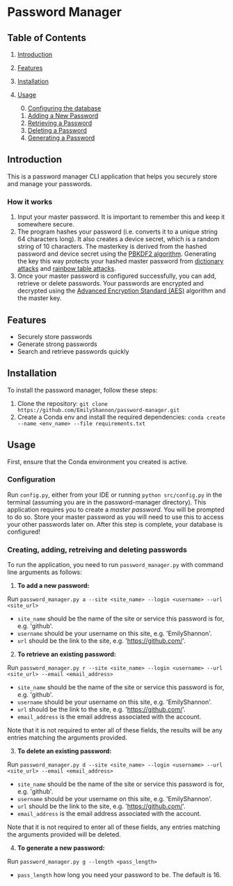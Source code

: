 # Password Manager

## Table of Contents
1. [Introduction](#introduction)
2. [Features](#features)
3. [Installation](#installation)
4. [Usage](#usage)

    0. [Configuring the database](#configuration)
    1. [Adding a New Password](#add)
    2. [Retrieving a Password](#retrieve)
    3. [Deleting a Password](#delete)
    4. [Generating a Password](#gen)

## Introduction <a name="introduction"></a>

This is a password manager CLI application that helps you securely store and manage your passwords. 

### How it works 

1. Input your master password. It is important to remember this and keep it somewhere secure. 
2. The program hashes your password (i.e. converts it to a unique string 64 characters long). It also creates a device secret, which is a random string of 10 characters. The masterkey is derived from the hashed password and device secret using the [PBKDF2 algorithm](https://cryptobook.nakov.com/mac-and-key-derivation/pbkdf2). Generating the key this way protects your hashed master password from [dictionary attacks](https://en.wikipedia.org/wiki/Dictionary_attack) and [rainbow table attacks](https://en.wikipedia.org/wiki/Rainbow_table). 
3. Once your master password is configured successfully, you can add, retrieve or delete passwords. Your passwords are encrypted and decrypted using the [Advanced Encryption Standard (AES)](https://en.wikipedia.org/wiki/Advanced_Encryption_Standard) algorithm and the master key.   

## Features <a name="features"></a>

- Securely store passwords
- Generate strong passwords
- Search and retrieve passwords quickly

## Installation <a name="installation"></a>

To install the password manager, follow these steps:

1. Clone the repository: `git clone https://github.com/EmilyShannon/password-manager.git`
2. Create a Conda env and install the required dependencies: `conda create --name <env_name> --file requirements.txt`

## Usage <a name="usage"></a>

First, ensure that the Conda environment you created is active. 

### Configuration <a name="config"></a>

Run `config.py`, either from your IDE or running `python src/config.py` in the terminal (assuming you are in the password-manager directory). This application requires you to create a <i>master password</i>. You will be prompted to do so. Store your master password as you will need to use this to access your other passwords later on. After this step is complete, your database is configured! 

### Creating, adding, retreiving and deleting passwords

To run the application, you need to run `password_manager.py` with command line arguments as follows: 

1. <b>To add a new password: </b> <a name="add"></a>

Run `password_manager.py a --site <site_name> --login <username> --url <site_url>` 
 - `site_name` should be the name of the site or service this password is for, e.g. 'github'.
 - `username` should be your username on this site, e.g. 'EmilyShannon'.
 - `url` should be the link to the site, e.g. 'https://github.com/'.

2. <b>To retrieve an existing password: </b> <a name="retrive"></a>

Run `password_manager.py r --site <site_name> --login <username> --url <site_url> --email <email_address>` 
 - `site_name` should be the name of the site or service this password is for, e.g. 'github'.
 - `username` should be your username on this site, e.g. 'EmilyShannon'.
 - `url` should be the link to the site, e.g. 'https://github.com/'. 
 - `email_address` is the email address associated with the account.

 Note that it is not required to enter all of these fields, the results will be any entries matching the arguments provided. 

3. <b>To delete an existing password: </b> <a name="delete"></a>

Run `password_manager.py d --site <site_name> --login <username> --url <site_url> --email <email_address>` 
 - `site_name` should be the name of the site or service this password is for, e.g. 'github'.
 - `username` should be your username on this site, e.g. 'EmilyShannon'.
 - `url` should be the link to the site, e.g. 'https://github.com/'.
 - `email_address` is the email address associated with the account.

 Note that it is not required to enter all of these fields, any entries matching the arguments provided will be deleted. 

4. <b>To generate a new password: </b> <a name="gen"></a>

Run `password_manager.py g --length <pass_length>` 
 - `pass_length` how long you need your password to be. The default is 16.